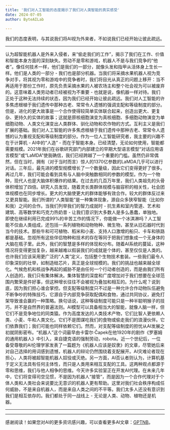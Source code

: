 ```yaml
---
title: '我们对人工智能的态度揭示了我们对人类智能的真实感受'
date: 2024-07-05
author: ByteAILab

---
```


我们的态度表明，与其说我们将AI视为外来者，不如说我们已经开始让彼此疏远。

---
认为超智能机器人是外来入侵者，来“偷走我们的工作”，揭示了我们在工作、价值和智能本身方面的深刻缺失。劳动不是零和游戏，机器人不是与我们竞争的“他者”。像任何技术一样，他们是我们的一部分，就像头发和指甲从活体身上生长一样。他们是人类的一部分 - 我们也是部分机器。当我们将采摘水果机器人视为竞争对手，将其视为零和游戏中的竞争者时，我们将目光从真正的问题上移开：当不再适用于那份工作时，原先负责采摘水果的人被农场主和整个社会视为可以被废弃的。这意味着人类劳动者已经被视为不重要 - 也就是说，像机器一样对待。我们正处于这种无法持续的状态，因为我们已经开始让彼此疏远。我们对人工智能的许多焦虑根植于我们遗传中那种古老、常常令人遗憾的强调支配和等级制度的部分。但是，进化的更大故事是一个合作使得较简单实体联合起来，创造出更大、更复杂、更持久的实体的故事；这就是原核细胞演变为真核细胞、多细胞动物演变为单细胞动物、人类文化演变出人类群体、驯化动物和农作物的方式。互利主义是我们扩展的基础。我们对人工智能的许多焦虑根植于我们遗传中那种古老、常常令人遗憾的认为重视支配和等级制度的部分。作为一位人工智能研究者，我主要的兴趣不在于计算机 - AI中的“人造” - 而在于智能本身。已经清楚，无论如何使用，智能都需要规模。2021年我们在谷歌研究部门内部建立的早期大型语言模型“对话应用语言模型”或“LaMDA”使我确信，我们已经跨越了一个重要的门槛。虽然仍非常偶然，但在当时，拥有（对于当时而言）惊人的1370亿参数的LaMDA几乎可以进行对话。三年后，最先进的模型规模增长了一个数量级，因此它们变得更好了很多。再过几年，我们可能会看到具有与人脑中突触数相同的参数的模型。作为一个物种，现代人也是大脑体积爆炸的结果。在过去的几百万年里，我们人类祖先的头骨体积增加了四倍。研究人员发现，随着灵长类群体规模与脑容积的相关性，社会团体规模也在同步增长。更大的大脑使更大的群体能够有效合作。较大的群体反过来又更具智能。我们所谓的“人类智能”是一种集体现象，源自众多狭窄智能（比如你和我）之间的合作。当我们列举我们的智力成就时 - 抗生素和室内管道、艺术和建筑、高等数学和巧克力热奶昔 - 让我们意识到大多数人是多么愚蠢，单独地。即使在继续利用已完成99%的辛苦工作的情况下，你能做一个冰淇淋吗？人工智能不仅由人类组成，还包括一系列植物和动物物种、微生物，甚至从旧石器时代到当今的技术。那些牛和可可植物、稻米和小麦、支持人口激增的船只、卡车和铁路都是基础。忽视所有这些伴侣物种和技术的存在等同于把我们想象成一个无身体的大脑在瓶子里。此外，我们的智慧是多样的体现和分布。随着AI系统的蔓延，这种情况将变得更加复杂，越来越难以假装我们的成就是个体的，甚至仅仅是人类的。也许我们应该采用更广泛的“人类”定义，包括整个生物技术套装。一些我们最令人印象深刻的壮举，如制造硅芯片，真正是全球规模的。我们的挑战也越来越全球化。气候危机和核战争再起的威胁不是由任何一个行动者创造的，而是由我们所有人创造的，我们只有集体解决。集体智慧的深度和广度增加对于我们想要在全球范围内繁荣是件好事，但这种增长往往不会被视为叠加和相互的。为什么呢？说到底，因为我们担心谁会掌控。但支配等级制度只不过是一种允许合作动物队伍避免不断争吵的特殊技巧，它源自于内部竞争获取配偶和食物，通过共同协议，避免打架导致谁会赢的一种策略。换句话说，这种等级制度可能只是一种半聪明猴子的技巧，并不是自然界的普遍法则。AI模型可以具备相当大的智能，就像人脑一样，但它们不是竞争地位的同类猿。作为高度发达的人类技术产物，它们比智人更依赖人类、小麦、牛和人类文化。它们不是图谋吃我们的食物或偷走我们的浪漫伙伴。它们依靠我们；我们可能也同样依赖它们。然而，对支配等级制度的担忧从AI发展之初就阴影密布。“机器人”这个词最早由卡雷尔·Čapek在他1920年的剧作《罗塞姆的通用机器人》中引入，来自捷克语的强制劳动，robota。近一个世纪后，一位备受尊敬的AI伦理学家发表了一篇题为《机器人应该是奴隶》的文章，尽管她后来对自己选择的用词感到遗憾，机器人的辩论仍然围绕着支配展开。AI灾难论者现在担心，人类将被超智能机器人奴役或灭绝。另一方面，AI否认者则认为，计算机基于定义无法具有任何主体性，而只是人类用来相互支配的工具。这两种观点都源于零和思维，我们与他人相争的思维。今天许多实验室正在开发AI代理。在未来几年中，它们将变得司空见惯，不是因为机器人“接管”，而是因为一个合作代理对于个体人类和人类社会来说要比无意识的机器人更有帮助。这里对我们社会秩序构成任何威胁，不是来自机器人，而是来自人类之间的不平等。我们太多人还没有意识到我们是相互依存的。我们都处于同一战线上 - 无论是人类、动物、植物还是机器。

---
---
感谢阅读！如果您对AI的更多资讯感兴趣，可以查看更多AI文章：[GPTNB](https://gptnb.com)。